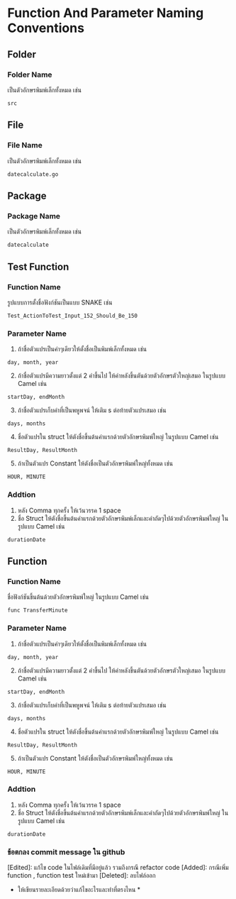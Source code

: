 # Function And Parameter Naming Conventions

## Folder
### Folder Name
เป็นตัวอักษรพิมพ์เล็กทั้งหมด เช่น
```````````
src
```````````

## File
### File Name
เป็นตัวอักษรพิมพ์เล็กทั้งหมด เช่น
```````````
datecalculate.go
```````````

## Package
### Package Name
เป็นตัวอักษรพิมพ์เล็กทั้งหมด เช่น
```````````
datecalculate
```````````

## Test Function
### Function Name
รูปแบบการตั้งชื่อฟังก์ชันเป็นแบบ SNAKE เช่น
``````````
Test_ActionToTest_Input_152_Should_Be_150
``````````

### Parameter Name
1. ถ้าชื่อตัวแปรเป็นคำๆเดียวให้ตั้งชื่อเป็นพิมพ์เล็กทั้งหมด เช่น
```````````````
day, month, year
```````````````
2. ถ้าชื่อตัวแปรมีความยาวตั้งแต่ 2 คำขึ้นไป ให้คำหลังขึ้นตันด้วยตัวอักษรตัวใหญ่เสมอ ในรูปแบบ Camel เช่น
```````````````
startDay, endMonth
```````````````
3. ถ้าชื่อตัวแปรเก็บค่าที่เป็นพหูพจน์ ให้เติม s ต่อท้ายตัวแปรเสมอ เช่น
```````````````
days, months
```````````````
4. ชื่อตัวแปรใน struct ให้ตังชื่อขึ้นต้นคำแรกด้วยตัวอักษรพิมพ์ใหญ่ ในรูปแบบ Camel เช่น
```````````````
ResultDay, ResultMonth
```````````````
5. ถ้าเป็นตัวแปร Constant ให้ตังชื่อเป็นตัวอักษรพิมพ์ใหญ่ทั้งหมด เช่น
```````````````
HOUR, MINUTE
```````````````

### Addtion
1. หลัง Comma ทุกครั้ง ให้เว้นวรรค 1 space
2. ชื่อ Struct ให้ตังชื่อขึ้นต้นคำแรกด้วยตัวอักษรพิมพ์เล็กและคำถัดๆไปด้วยตัวอักษรพิมพ์ใหญ่ ในรูปแบบ Camel เช่น
```````````````
durationDate
```````````````

## Function
### Function Name
ชื่อฟังก์ชันขึ้นต้นด้วยตัวอักษรพิมพ์ใหญ่ ในรูปแบบ Camel เช่น
```````````````
func TransferMinute
```````````````

### Parameter Name
1. ถ้าชื่อตัวแปรเป็นคำๆเดียวให้ตั้งชื่อเป็นพิมพ์เล็กทั้งหมด เช่น
```````````````
day, month, year
```````````````
2. ถ้าชื่อตัวแปรมีความยาวตั้งแต่ 2 คำขึ้นไป ให้คำหลังขึ้นตันด้วยตัวอักษรตัวใหญ่เสมอ ในรูปแบบ Camel เช่น
```````````````
startDay, endMonth
```````````````
3. ถ้าชื่อตัวแปรเก็บค่าที่เป็นพหูพจน์ ให้เติม s ต่อท้ายตัวแปรเสมอ เช่น
```````````````
days, months
```````````````
4. ชื่อตัวแปรใน struct ให้ตังชื่อขึ้นต้นคำแรกด้วยตัวอักษรพิมพ์ใหญ่ ในรูปแบบ Camel เช่น
```````````````
ResultDay, ResultMonth
```````````````
5. ถ้าเป็นตัวแปร Constant ให้ตังชื่อเป็นตัวอักษรพิมพ์ใหญ่ทั้งหมด เช่น
```````````````
HOUR, MINUTE
```````````````

### Addtion
1. หลัง Comma ทุกครั้ง ให้เว้นวรรค 1 space
2. ชื่อ Struct ให้ตังชื่อขึ้นต้นคำแรกด้วยตัวอักษรพิมพ์เล็กและคำถัดๆไปด้วยตัวอักษรพิมพ์ใหญ่ ในรูปแบบ Camel เช่น
```````````````
durationDate
```````````````

### ข้อตกลง commit message ใน github
[Created]: สร้างไฟล์ใหม่
[Edited]: แก้ไข code ในไฟล์เดิมที่มีอยู่แล้ว รวมถึงกรณี refactor code
[Added]: กรณีเพิ่ม function , function test ใหม่เข้ามา
[Deleted]: ลบไฟล์ออก
* ให้เขียนรายละเอียดด้วยว่าแก้ไขอะไรและทำที่ตรงไหน *